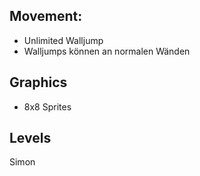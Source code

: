 ## Movement:

- Unlimited Walljump
- Walljumps können an normalen Wänden 





## Graphics

- 8x8 Sprites



## Levels

Simon

